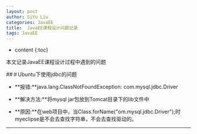 ```yaml
---
layout: post
author: SiYu Liu
categories: JavaEE
title:  JavaEE课程设计问题记录
tags: JavaEE
---
```


* content
{:toc}

本文记录JavaEE课程设计过程中遇到的问题






##＃Ubuntu下使用jdbc的问题


* **报错:**java.lang.ClassNotFoundException: com.mysql.jdbc.Driver

* **解决方法:**将mysql jar包放到Tomcat目录下的lib文件中

* **原因:**在web项目中，当Class.forName("om.mysql.jdbc.Driver");时myeclipse是不会去查找字符串，不会去查找驱动的。

----